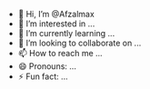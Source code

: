 - 👋 Hi, I’m @Afzalmax
- 👀 I’m interested in ...
- 🌱 I’m currently learning ...
- 💞️ I’m looking to collaborate on ...
- 📫 How to reach me ...
- 😄 Pronouns: ...
- ⚡ Fun fact: ...

<!---
Afzalmax/Afzalmax is a ✨ special ✨ repository because its `README.md` (this file) appears on your GitHub profile.
You can click the Preview link to take a look at your changes.
--->
